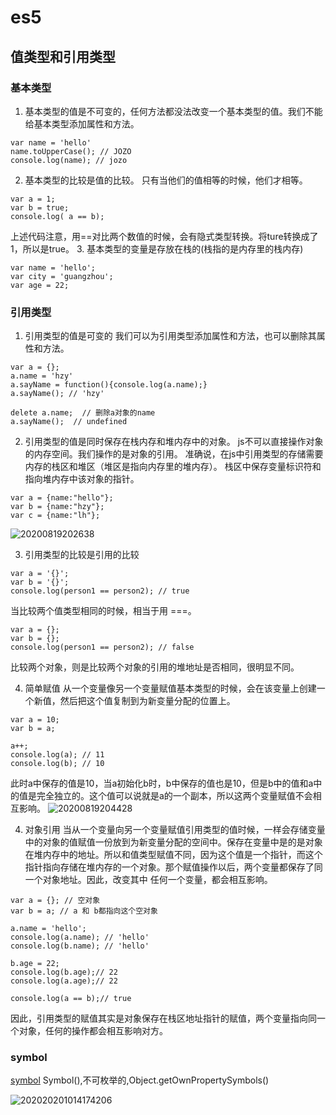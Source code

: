 # es5
## 值类型和引用类型
### 基本类型
1. 基本类型的值是不可变的，任何方法都没法改变一个基本类型的值。我们不能给基本类型添加属性和方法。
``` JS
var name = 'hello'
name.toUpperCase(); // JOZO
console.log(name); // jozo
```
2. 基本类型的比较是值的比较。
只有当他们的值相等的时候，他们才相等。
``` JS
var a = 1;
var b = true;
console.log( a == b);
```
上述代码注意，用==对比两个数值的时候，会有隐式类型转换。将ture转换成了1，所以是true。
3. 基本类型的变量是存放在栈的(栈指的是内存里的栈内存)
``` JS
var name = 'hello';
var city = 'guangzhou';
var age = 22;
```
### 引用类型
1. 引用类型的值是可变的
我们可以为引用类型添加属性和方法，也可以删除其属性和方法。
``` JS
var a = {};
a.name = 'hzy'
a.sayName = function(){console.log(a.name);}
a.sayName(); // 'hzy'

delete a.name;  // 删除a对象的name
a.sayName();  // undefined
```
2. 引用类型的值是同时保存在栈内存和堆内存中的对象。
js不可以直接操作对象的内存空间。我们操作的是对象的引用。
准确说，在js中引用类型的存储需要内存的栈区和堆区（堆区是指向内存里的堆内存）。
栈区中保存变量标识符和指向堆内存中该对象的指针。
``` JS
var a = {name:"hello"};
var b = {name:"hzy"};
var c = {name:"lh"};
```
![20200819202638](https://hzy-1301560453.cos.ap-shanghai.myqcloud.com/2020/pictures/20200819202638.png)

3. 引用类型的比较是引用的比较
``` JS
var a = '{}';
var b = '{}';
console.log(person1 == person2); // true
```
当比较两个值类型相同的时候，相当于用 ===。
``` JS
var a = {};
var b = {};
console.log(person1 == person2); // false
```
比较两个对象，则是比较两个对象的引用的堆地址是否相同，很明显不同。

4. 简单赋值
从一个变量像另一个变量赋值基本类型的时候，会在该变量上创建一个新值，然后把这个值复制到为新变量分配的位置上。

``` JS
var a = 10;
var b = a;

a++;
console.log(a); // 11
console.log(b); // 10
```
此时a中保存的值是10，当a初始化b时，b中保存的值也是10，但是b中的值和a中的值是完全独立的。这个值可以说就是a的一个副本，所以这两个变量赋值不会相互影响。
![20200819204428](https://hzy-1301560453.cos.ap-shanghai.myqcloud.com/2020/pictures/20200819204428.png)

4. 对象引用
当从一个变量向另一个变量赋值引用类型的值时候，一样会存储变量中的对象的值赋值一份放到为新变量分配的空间中。保存在变量中是的是对象在堆内存中的地址。所以和值类型赋值不同，因为这个值是一个指针，而这个指针指向存储在堆内存的一个对象。那个赋值操作以后，两个变量都保存了同一个对象地址。因此，改变其中 任何一个变量，都会相互影响。

``` JS
var a = {}; // 空对象
var b = a; // a 和 b都指向这个空对象

a.name = 'hello';
console.log(a.name); // 'hello'
console.log(b.name); // 'hello'

b.age = 22;
console.log(b.age);// 22
console.log(a.age);// 22

console.log(a == b);// true
```
因此，引用类型的赋值其实是对象保存在栈区地址指针的赋值，两个变量指向同一个对象，任何的操作都会相互影响对方。


### symbol
[symbol](https://developer.mozilla.org/zh-CN/docs/Glossary/Symbol)
Symbol(),不可枚举的,Object.getOwnPropertySymbols()


![202020201014174206](https://raw.githubusercontent.com/codehzy/images/maste/img/202020201014174206.png)